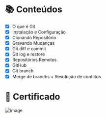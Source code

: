 # 📚 Conteúdos
- [x] O que é Git
- [x] Instalação e Configuração
- [x] Clonando Repositório
- [x] Gravando Mudanças
- [x] Git diff e commit
- [x] Git log e restore
- [x] Repositórios Remotos
- [x] GitHub
- [x] Git branch
- [x] Merge de branchs + Resolução de conflitos

# 📝 Certificado
![image](https://github.com/user-attachments/assets/b239a546-c8b4-4b88-991c-57b271d6b539)
